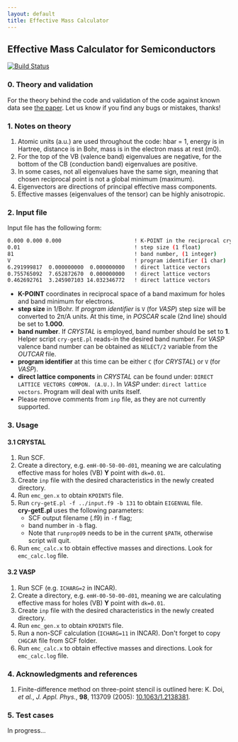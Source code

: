```yaml
---
layout: default
title: Effective Mass Calculator
---
```


## Effective Mass Calculator for Semiconductors

[![Build Status](https://travis-ci.org/alexandr-fonari/emc.png)](https://travis-ci.org/alexandr-fonari/emc.png)
### 0. Theory and validation
For the theory behind the code and validation of the code against known data see [the paper](https://github.com/alexandr-fonari/emc/blob/master/Paper-03-18-2013.pdf?raw=true). Let us know if you find any bugs or mistakes, thanks!

### 1. Notes on theory
 1. Atomic units (a.u.) are used throughout the code: hbar = 1, energy is in Hartree, distance is in Bohr, mass is in the electron mass at rest (m0).
 1. For the top of the VB (valence band) eigenvalues are negative, for the bottom of the CB (conduction band) eigenvalues are positive.
 1. In some cases, not all eigenvalues have the same sign, meaning that chosen reciprocal point is not a global minimum (maximum).
 1. Eigenvectors are directions of principal effective mass components.
 1. Effective masses (eigenvalues of the tensor) can be highly anisotropic.

### 2. Input file
Input file has the following form:

```bash
0.000 0.000 0.000                       ! K-POINT in the reciprocal crystal coord. (3 floats)
0.01                                    ! step size (1 float)
81                                      ! band number, (1 integer)
V                                       ! program identifier (1 char)
6.291999817  0.000000000  0.000000000   ! direct lattice vectors
0.755765092  7.652872670  0.000000000   ! direct lattice vectors
0.462692761  3.245907103 14.032346772   ! direct lattice vectors
```

 - **K-POINT** coordinates in reciprocal space of a band maximum for holes and band minimum for electrons.
 - **step size** in 1/Bohr. If *program identifier* is ```V``` (for *VASP*) step size will be converted to 2π/A units. At this time, in *POSCAR* scale (2nd line) should be set to **1.000**.
 - **band number**. If *CRYSTAL* is employed, band number should be set to **1**. Helper script ```cry-getE.pl``` reads-in the desired band number. For *VASP* valence band number can be obtained as ```NELECT/2``` variable from the *OUTCAR* file.
 - **program identifier** at this time can be either ```C``` (for *CRYSTAL*) or ```V``` (for *VASP*).
 - **direct lattice components** in *CRYSTAL* can be found under: ```DIRECT LATTICE VECTORS COMPON. (A.U.)```. In *VASP* under: ```direct lattice vectors```. Program will deal with units itself.
 - Please remove comments from ```inp``` file, as they are not currently supported.

### 3. Usage
#### 3.1 CRYSTAL
1. Run SCF.
1. Create a directory, e.g. ```emH-00-50-00-d01```, meaning we are calculating effective mass for holes (VB) **Y** point with ```dk=0.01```.
1. Create ```inp``` file with the desired characteristics in the newly created directory.
1. Run ```emc_gen.x``` to obtain ```KPOINTS``` file.
1. Run ```cry-getE.pl -f ../input.f9 -b 131``` to obtain ```EIGENVAL``` file.  
 **cry-getE.pl** uses the following parameters:
   * SCF output filename (.f9) in ```-f``` flag;
   * band number in ```-b``` flag.
   * Note that ```runprop09``` needs to be in the current ```$PATH```, otherwise script will quit.
1. Run ```emc_calc.x``` to obtain effective masses and directions. Look for ```emc_calc.log``` file.

#### 3.2 VASP
1. Run SCF (e.g. ```ICHARG=2``` in INCAR).
1. Create a directory, e.g. ```emH-00-50-00-d01```, meaning we are calculating effective mass for holes (VB) **Y** point with ```dk=0.01```.
1. Create ```inp``` file with the desired characteristics in the newly created directory.
1. Run ```emc_gen.x``` to obtain ```KPOINTS``` file.
1. Run a non-SCF calculation (```ICHARG=11``` in INCAR). Don't forget to copy ```CHGCAR``` file from SCF folder.
1. Run ```emc_calc.x``` to obtain effective masses and directions. Look for ```emc_calc.log``` file.

### 4. Acknowledgments and references
1. Finite-difference method on three-point stencil is outlined here: K. Doi, *et al.*, *J. Appl. Phys.*, **98**, 113709 (2005): [10.1063/1.2138381](http://dx.doi.org/10.1063/1.2138381).

### 5. Test cases
In progress...